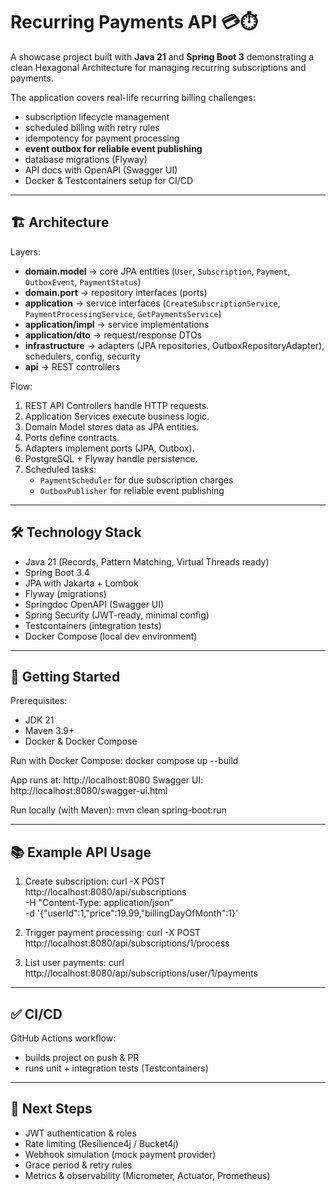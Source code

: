 # Recurring Payments API 💳⏱️

A showcase project built with **Java 21** and **Spring Boot 3** demonstrating a clean Hexagonal Architecture for managing recurring subscriptions and payments.

The application covers real-life recurring billing challenges:
- subscription lifecycle management
- scheduled billing with retry rules
- idempotency for payment processing
- **event outbox for reliable event publishing**
- database migrations (Flyway)
- API docs with OpenAPI (Swagger UI)
- Docker & Testcontainers setup for CI/CD

------------------------------------------------------------
🏗️ Architecture
------------------------------------------------------------

Layers:
- **domain.model** → core JPA entities (`User`, `Subscription`, `Payment`, `OutboxEvent`, `PaymentStatus`)
- **domain.port** → repository interfaces (ports)
- **application** → service interfaces (`CreateSubscriptionService`, `PaymentProcessingService`, `GetPaymentsService`)
- **application/impl** → service implementations
- **application/dto** → request/response DTOs
- **infrastructure** → adapters (JPA repositories, OutboxRepositoryAdapter), schedulers, config, security
- **api** → REST controllers

Flow:
1. REST API Controllers handle HTTP requests.
2. Application Services execute business logic.
3. Domain Model stores data as JPA entities.
4. Ports define contracts.
5. Adapters implement ports (JPA, Outbox).
6. PostgreSQL + Flyway handle persistence.
7. Scheduled tasks:
   - `PaymentScheduler` for due subscription charges
   - `OutboxPublisher` for reliable event publishing

------------------------------------------------------------
🛠️ Technology Stack
------------------------------------------------------------

- Java 21 (Records, Pattern Matching, Virtual Threads ready)
- Spring Boot 3.4
- JPA with Jakarta + Lombok
- Flyway (migrations)
- Springdoc OpenAPI (Swagger UI)
- Spring Security (JWT-ready, minimal config)
- Testcontainers (integration tests)
- Docker Compose (local dev environment)

------------------------------------------------------------
🚀 Getting Started
------------------------------------------------------------

Prerequisites:
- JDK 21
- Maven 3.9+
- Docker & Docker Compose

Run with Docker Compose:
    docker compose up --build

App runs at: http://localhost:8080
Swagger UI:  http://localhost:8080/swagger-ui.html

Run locally (with Maven):
    mvn clean spring-boot:run

------------------------------------------------------------
📚 Example API Usage
------------------------------------------------------------

1. Create subscription:
   curl -X POST http://localhost:8080/api/subscriptions \
     -H "Content-Type: application/json" \
     -d '{"userId":1,"price":19.99,"billingDayOfMonth":1}'

2. Trigger payment processing:
   curl -X POST http://localhost:8080/api/subscriptions/1/process

3. List user payments:
   curl http://localhost:8080/api/subscriptions/user/1/payments

------------------------------------------------------------
✅ CI/CD
------------------------------------------------------------

GitHub Actions workflow:
- builds project on push & PR
- runs unit + integration tests (Testcontainers)

------------------------------------------------------------
🌟 Next Steps
------------------------------------------------------------

- JWT authentication & roles
- Rate limiting (Resilience4j / Bucket4j)
- Webhook simulation (mock payment provider)
- Grace period & retry rules
- Metrics & observability (Micrometer, Actuator, Prometheus)

